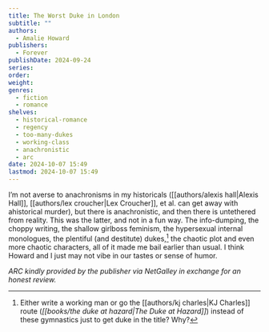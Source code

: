 ```yaml
---
title: The Worst Duke in London
subtitle: ""
authors:
  - Amalie Howard
publishers:
  - Forever
publishDate: 2024-09-24
series: 
order: 
weight: 
genres:
  - fiction
  - romance
shelves:
  - historical-romance
  - regency
  - too-many-dukes
  - working-class
  - anachronistic
  - arc
date: 2024-10-07 15:49
lastmod: 2024-10-07 15:49
---
```

I’m not averse to anachronisms in my historicals ([[authors/alexis hall|Alexis Hall]], [[authors/lex croucher|Lex Croucher]], et al. can get away with ahistorical murder), but there is anachronistic, and then there is untethered from reality. This was the latter, and not in a fun way. The info-dumping, the choppy writing, the shallow girlboss feminism, the hypersexual internal monologues, the plentiful (and destitute) dukes,[^1] the chaotic plot and even more chaotic characters, all of it made me bail earlier than usual. I think Howard and I just may not vibe in our tastes or sense of humor.

*ARC kindly provided by the publisher via NetGalley in exchange for an honest review.*

[^1]: Either write a working man or go the [[authors/kj charles|KJ Charles]] route (*[[books/the duke at hazard|The Duke at Hazard]]*) instead of these gymnastics just to get duke in the title? Why?